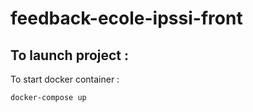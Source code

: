 # feedback-ecole-ipssi-front
## To launch project : 
To start docker container :
```
docker-compose up
```